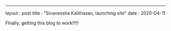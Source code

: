 ---
layout : post
title : "Sivanessha Kalithasan, launching site"
date : 2020-04-11

FInally, getting this blog to work!!!!!

